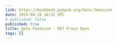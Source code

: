 ```yaml
---
link: https://bookbook.pubpub.org/data-feminism
date: 2019-04-18 16:31 UTC
# published: false
published: true
title: Data Feminism · MIT Press Open
tags: []
---
```



